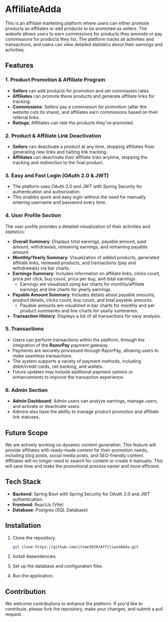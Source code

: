 # AffiliateAdda 

This is an affiliate marketing platform where users can either promote products as affiliates or add products to be promoted as sellers. The website allows users to earn commissions for products they promote or pay commissions for products they list. The platform tracks all activities and transactions, and users can view detailed statistics about their earnings and activities.

## Features

### 1. **Product Promotion & Affiliate Program**
   - **Sellers** can add products for promotion and set commission rates.
   - **Affiliates** can promote these products and generate affiliate links for tracking.
   - **Commissions**: Sellers pay a commission for promotion (after the website cuts its share), and affiliates earn commissions based on their referral links.
   - **Ratings**: Affiliates can rate the products they've promoted.

### 2. **Product & Affiliate Link Deactivation**
   - **Sellers** can deactivate a product at any time, stopping affiliates from generating new links and halting link tracking.
   - **Affiliates** can deactivate their affiliate links anytime, stopping the tracking and redirection to the final product.

### 3. **Easy and Fast Login (OAuth 2.0 & JWT)**
   - The platform uses OAuth 2.0 and JWT with Spring Security for authentication and authorization.
   - This enables quick and easy login without the need for manually entering username and password every time.

### 4. **User Profile Section**
   The user profile provides a detailed visualization of their activities and statistics:
   - **Overall Summary**: Displays total earnings, payable amount, paid amount, withdrawals, remaining earnings, and remaining payable amount.
   - **Monthly/Yearly Summary**: Visualization of added products, generated affiliate links, reviewed products, and transactions (pay and withdrawals) via bar charts.
   - **Earnings Summary**: Includes information on affiliate links, clicks count, price per click, buy count, price per buy, and total earnings.
     - Earnings are visualized using bar charts for monthly/affiliate earnings and line charts for yearly earnings.
   - **Payable Amount Summary**: Includes details about payable amounts, product details, clicks count, buy count, and total payable amounts.
     - Payable amounts are visualized in bar charts for monthly and per product summaries and line charts for yearly summaries.
   - **Transaction History**: Displays a list of all transactions for easy analysis.

### 5. **Transactions**
   - Users can perform transactions within the platform, through the integration of the **RazorPay** payment gateway.
   - Payments are securely processed through RazorPay, allowing users to make seamless transactions.
   - The system supports a variety of payment methods, including debit/credit cards, net banking, and wallets.
   - Future updates may include additional payment options or enhancements to improve the transaction experience.

### 6. **Admin Section**
   - **Admin Dashboard**: Admin users can analyze earnings, manage users, and activate or deactivate users.
   - Admins also have the ability to manage product promotion and affiliate link statuses.

## Future Scope

We are actively working on dynamic content generation. This feature will provide affiliates with ready-made content for their promotion needs, including blog posts, social media posts, and SEO-friendly content. Affiliates will no longer need to search for content or create it manually. This will save time and make the promotional process easier and more efficient.

## Tech Stack

- **Backend**: Spring Boot with Spring Security for OAuth 2.0 and JWT authentication.
- **Frontend**: ReactJs (Vite)
- **Database**: Postgres (SQL Database)

## Installation

1. Clone the repository.
   ```bash
   git clone https://github.com/itsme3030/AffiliateAdda.git
   ```

2. Install dependencies.
3. Set up the database and configuration files.
4. Run the application.

## Contribution

We welcome contributions to enhance the platform. If you'd like to contribute, please fork the repository, make your changes, and submit a pull request.

